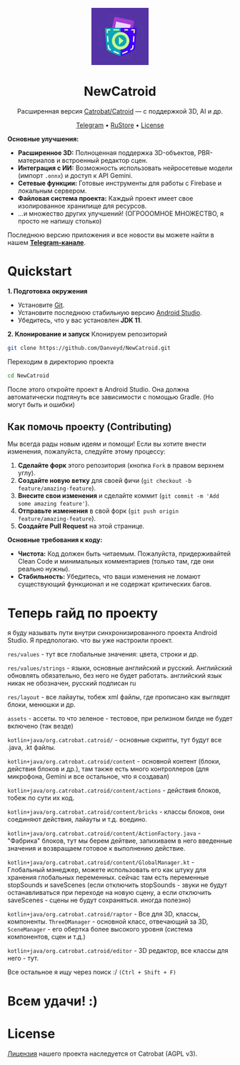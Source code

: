 <p align="center">
  <img src="assets/logo.jpg" alt="NewCatroid Logo" width="128"/>
</p>

<h1 align="center">NewCatroid</h1>

<p align="center">
  Расширенная версия <a href="https://github.com/Catrobat/Catroid">Catrobat/Catroid</a> — с поддержкой 3D, AI и др.
</p>

<p align="center">
  <a href="https://t.me/New_Catroid">Telegram</a> • 
  <a href="https://apps.rustore.ru/app/org.DanVexTeam.NewCatroid">RuStore</a>  • 
  <a href="#license">License</a>
</p>

**Основные улучшения:**
*   **Расширенное 3D:** Полноценная поддержка 3D-объектов, PBR-материалов и встроенный редактор сцен.
*   **Интеграция с ИИ:** Возможность использовать нейросетевые модели (импорт `.onnx`) и доступ к API Gemini.
*   **Сетевые функции:** Готовые инструменты для работы с Firebase и локальным сервером.
*   **Файловая система проекта:** Каждый проект имеет свое изолированное хранилище для ресурсов.
*   ...и множество других улучшений! (ОГРОООМНОЕ МНОЖЕСТВО, я просто не напишу столько)

Последнюю версию приложения и все новости вы можете найти в нашем [**Telegram-канале**](https://t.me/New_Catroid).

# Quickstart #

**1. Подготовка окружения**
*   Установите [Git](https://git-scm.com/downloads).
*   Установите последнюю стабильную версию [Android Studio](https://developer.android.com/studio).
*   Убедитесь, что у вас установлен **JDK 11**.

**2. Клонирование и запуск**
Клонируем репозиторий
```bash
git clone https://github.com/Danveyd/NewCatroid.git
```

Переходим в директорию проекта
```bash
cd NewCatroid
```

После этого откройте проект в Android Studio. Она должна автоматически подтянуть все зависимости с помощью Gradle. (Но могут быть и ошибки)

## Как помочь проекту (Contributing)

Мы всегда рады новым идеям и помощи! Если вы хотите внести изменения, пожалуйста, следуйте этому процессу:

1.  **Сделайте форк** этого репозитория (кнопка `Fork` в правом верхнем углу).
2.  **Создайте новую ветку** для своей фичи (`git checkout -b feature/amazing-feature`).
3.  **Внесите свои изменения** и сделайте коммит (`git commit -m 'Add some amazing feature'`).
4.  **Отправьте изменения** в свой форк (`git push origin feature/amazing-feature`).
5.  **Создайте Pull Request** на этой странице.

**Основные требования к коду:**
*   **Чистота:** Код должен быть читаемым. Пожалуйста, придерживайтей Clean Code и минимальных комментариев (только там, где они реально нужны).
*   **Стабильность:** Убедитесь, что ваши изменения не ломают существующий функционал и не содержат критических багов.

# Теперь гайд по проекту #

я буду называть пути внутри синхронизированного проекта Android Studio. Я предпологаю. что вы уже настроили проект.

`res/values` - тут все глобальные значения: цвета, строки и др.

`res/values/strings` - языки, основные английский и русский. Английский обновлять обязательно, без него не будет работать. английский язык никак не обозначен, русский подписан ru

`res/layout` - все лайауты, тобеж xml файлы, где прописано как выглядят блоки, менюшки и др.

`assets` - ассеты. то что зеленое - тестовое, при релизном билде не будет включено (так везде)

`kotlin+java/org.catrobat.catroid/` - основные скрипты, тут будут все .java, .kt файлы.

`kotlin+java/org.catrobat.catroid/content` - основной контент (блоки, действия блоков и др.), там также есть много контроллеров (для микрофона, Gemini и все остальное, что я создавал)

`kotlin+java/org.catrobat.catroid/content/actions` - действия блоков, тобеж по сути их код.

`kotlin+java/org.catrobat.catroid/content/bricks` - классы блоков, они соединяют действия, лайауты и т.д. воедино.

`kotlin+java/org.catrobat.catroid/content/ActionFactory.java` - "Фабрика" блоков, тут мы берем дейтвие, запихиваем в него введенные значения и возвращаем готовое к выполнению действие.

`kotlin+java/org.catrobat.catroid/content/GlobalManager.kt` - Глобальный мэнеджер, можете использовать его как штуку для хранения глобальных переменных. сейчас там есть переменные stopSounds и saveScenes (если отключить stopSounds - звуки не будут останавливаться при переходе на новую сцену, а если отключить saveScenes - сцены не будут сохраняться. иногда полезно)

`kotlin+java/org.catrobat.catroid/raptor` - Все для 3D, классы, компоненты. `ThreeDManager` - основной класс, отвечающий за 3D, `SceneManager` - его обертка более высокого уровня (система компонентов, сцен и т.д.)

`kotlin+java/org.catrobat.catroid/editor` - 3D редактор, все классы для него - тут.


Все остальное я ищу через поиск :/
`(Ctrl + Shift + F)`

# Всем удачи! :) #


# License #
[Лицензия](https://catrob.at/licenses) нашего проекта наследуется от Catrobat (AGPL v3).
